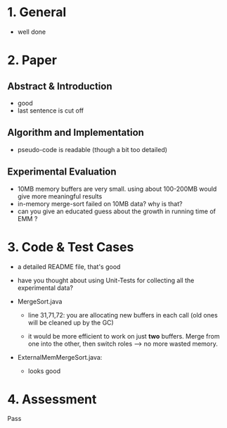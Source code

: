# 1. General
* well done

# 2. Paper
## Abstract & Introduction
* good
* last sentence is cut off

## Algorithm and Implementation
* pseudo-code is readable (though a bit too detailed)


## Experimental Evaluation
* 10MB memory buffers are very small. using about 100-200MB would give more meaningful results
* in-memory merge-sort failed on 10MB data? why is that?
* can you give an educated guess about the growth in running time of EMM ?

# 3. Code & Test Cases
* a detailed README file, that's good
* have you thought about using Unit-Tests for collecting all the experimental data?

* MergeSort.java
  * line 31,71,72: you are allocating new buffers in each call (old ones will be cleaned up by the GC)

  * it would be more efficient to work on just **two** buffers. Merge from one into the other, then switch roles --> no more wasted memory.

* ExternalMemMergeSort.java:
	* looks good


# 4. Assessment
Pass

